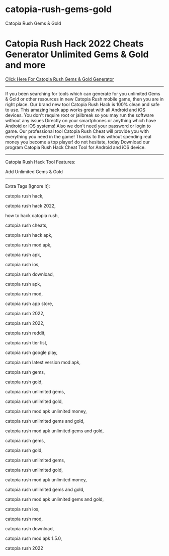 # catopia-rush-gems-gold
Catopia Rush Gems &amp; Gold

# Catopia Rush Hack 2022 Cheats Generator Unlimited Gems & Gold and more

[Click Here For Catopia Rush Gems & Gold Generator](https://gamergeek.xyz/cat/)

----

If you been searching for tools which can generate for you unlimited Gems & Gold or other resources in new Catopia Rush mobile game, then you are in right place. Our brand new tool Catopia Rush Hack is 100% clean and safe to use. This amazing hack app works great with all Android and iOS devices. You don't require root or jailbreak so you may run the software without any issues Directly on your smartphones or anything which have Android or iOS systems! Also we don't need your password or login to game. Our professional tool Catopia Rush Cheat will provide you with everything you need in the game! Thanks to this without spending real money you become a top player! do not hesitate, today Download our program Catopia Rush Hack Cheat Tool for Android and iOS device.

----

Catopia Rush Hack Tool Features:

Add Unlimited Gems & Gold

---

Extra Tags [Ignore it]:

catopia rush hack,

catopia rush hack 2022,

how to hack catopia rush,

catopia rush cheats,

catopia rush hack apk,

catopia rush mod apk,

catopia rush apk,

catopia rush ios,

catopia rush download,

catopia rush apk,

catopia rush mod,

catopia rush app store,

catopia rush 2022,

catopia rush 2022,

catopia rush reddit,

catopia rush tier list,

catopia rush google play,

catopia rush latest version mod apk,

catopia rush gems,

catopia rush gold,

catopia rush unlimited gems,

catopia rush unlimited gold,

catopia rush mod apk unlimited money,

catopia rush unlimited gems and gold,

catopia rush mod apk unlimited gems and gold,

catopia rush gems,

catopia rush gold,

catopia rush unlimited gems,

catopia rush unlimited gold,

catopia rush mod apk unlimited money,

catopia rush unlimited gems and gold,

catopia rush mod apk unlimited gems and gold,

catopia rush ios,

catopia rush mod,

catopia rush download,

catopia rush mod apk 1.5.0,

catopia rush 2022
